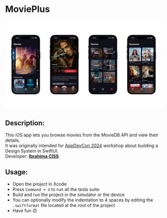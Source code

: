 # MoviePlus

![App Screenshot](images/screenshot.png "App Screenshot")

## Description:
This iOS app lets you browse movies from the MovieDB API and view their details.<br>
It was originally intended for [AppDevCon 2024](https://appdevcon.nl/session/build-a-design-system-in-swiftui-with-the-atomic-design-methodology/) workshop about building a Design System in SwiftUI.<br>
Developer: **[Ibrahima CISS](https://github.com/Bionik6)**

## Usage:
* Open the project in Xcode
* Press `Command + U` to run all the tests suite
* Build and run the project in the simulator or the device
* You can optionally modify the indentation to 4 spaces by editing the `.swiftformat` file located at the root of the project
* Have fun 😊
